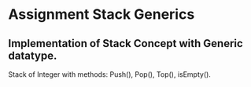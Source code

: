 # Assignment Stack Generics
## Implementation of Stack Concept with Generic datatype.
Stack of Integer with methods: Push(), Pop(), Top(), isEmpty().
